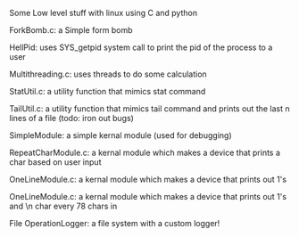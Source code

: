 Some Low level stuff with linux using C and python

ForkBomb.c: a Simple form bomb

HellPid: uses SYS_getpid system call to print the pid of the process to a user

Multithreading.c: uses threads to do some calculation 

StatUtil.c: a utility function that mimics stat command

TailUtil.c: a utility function that mimics tail command and prints out the last n lines of a file (todo: iron out bugs)

SimpleModule: a simple kernal module (used for debugging)

RepeatCharModule.c: a kernal module which makes a device that prints a char based on user input

OneLineModule.c: a kernal module which makes a device that prints out 1's

OneLineModule.c: a kernal module which makes a device that prints out 1's and \n char every 78 chars in

File OperationLogger: a file system with a custom logger!
